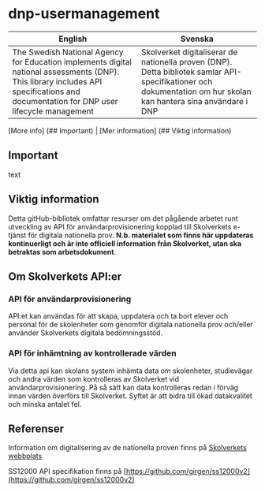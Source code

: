 # dnp-usermanagement

| English | Svenska |
| ------------- | ------------- |
| The Swedish National Agency for Education implements digital national assessments (DNP). This library includes API specifications and documentation for DNP user lifecycle management  | Skolverket digitaliserar de nationella proven (DNP). Detta bibliotek samlar API-specifikationer och dokumentation om hur skolan kan hantera sina användare i DNP  |

[More info] (## Important)  | [Mer information] (## Viktig information) 

## Important
text 

## Viktig information
Detta gitHub-bibliotek omfattar resurser om det pågående arbetet runt utveckling av API för användarprovisionering kopplad till Skolverkets e-tjänst för digitala nationella prov. **N.b. materialet som finns här uppdateras kontinuerligt och är inte officiell information från Skolverket, utan ska betraktas som arbetsdokument**.

## Om Skolverkets API:er
### API för användarprovisionering
API:et kan användas för att skapa, uppdatera och ta bort elever och personal för de skolenheter som genomför digitala nationella prov och/eller använder Skolverkets digitala bedömningsstöd.

### API för inhämtning av kontrollerade värden
Via detta api kan skolans system inhämta data om skolenheter, studievägar och andra värden som kontrolleras av Skolverket vid användarprovisionering. På så sätt kan data kontrolleras redan i förväg innan värden överförs till Skolverket. Syftet är att bidra till ökad datakvalitet och minska antalet fel.

## Referenser
Information om digitalisering av de nationella proven finns på [Skolverkets webbplats](https://www.skolverket.se/om-oss/var-verksamhet/skolverkets-prioriterade-omraden/digitalisering/digitala-nationella-prov/digitalisering-av-de-nationella-proven)

SS12000 API specifikation finns på [https://github.com/girgen/ss12000v2](https://github.com/girgen/ss12000v2)
